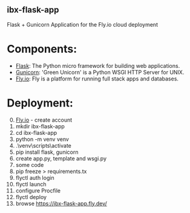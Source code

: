 ## ibx-flask-app

Flask + Gunicorn Application for the Fly.io cloud deployment

# Components:
- [Flask](https://github.com/pallets/flask): The Python micro framework for building web applications.
- [Gunicorn](https://gunicorn.org): 'Green Unicorn' is a Python WSGI HTTP Server for UNIX.
- [Fly.io](https://fly.io): Fly is a platform for running full stack apps and databases.

# Deployment:
0. [Fly.io](https://fly.io) - create account
1. mkdir ibx-flask-app
2. cd ibx-flask-app
3. python -m venv venv
4. .\venv\scripts\activate
5. pip install flask, gunicorn
6. create app.py, template and wsgi.py
7. some code
8. pip freeze > requirements.tx
9. flyctl auth login
10. flyctl launch
11. configure Procfile
12. flyctl deploy
13. browse https://ibx-flask-app.fly.dev/

